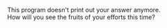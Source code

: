 This program doesn't print out your answer anymore.  
How will you see the fruits of your efforts this time?  

